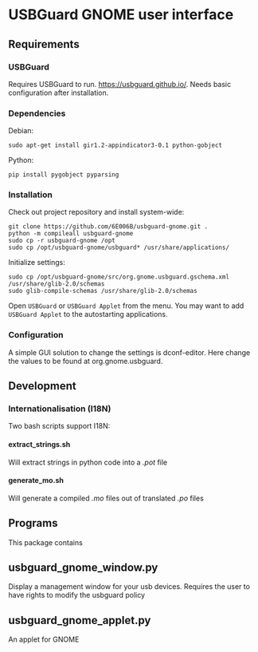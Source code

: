 # USBGuard GNOME user interface

## Requirements

### USBGuard

Requires USBGuard to run. https://usbguard.github.io/.
Needs basic configuration after installation.

### Dependencies

Debian:

```sudo apt-get install gir1.2-appindicator3-0.1 python-gobject```

Python:

```pip install pygobject pyparsing```

### Installation

Check out project repository and install system-wide:
```
git clone https://github.com/6E006B/usbguard-gnome.git .
python -m compileall usbguard-gnome
sudo cp -r usbguard-gnome /opt
sudo cp /opt/usbguard-gnome/usbguard* /usr/share/applications/
```

Initialize settings:
```
sudo cp /opt/usbguard-gnome/src/org.gnome.usbguard.gschema.xml /usr/share/glib-2.0/schemas
sudo glib-compile-schemas /usr/share/glib-2.0/schemas
``` 

Open `USBGuard` or `USBGuard Applet` from the menu.
You may want to add `USBGuard Applet` to the autostarting applications.

### Configuration

A simple GUI solution to change the settings is dconf-editor.
Here change the values to be found at org.gnome.usbguard.

## Development

### Internationalisation (I18N)

Two bash scripts support I18N:

#### extract_strings.sh

Will extract strings in python code into a *.pot* file

#### generate_mo.sh

Will generate a compiled *.mo* files out of translated *.po* files

## Programs

This package contains

## usbguard_gnome_window.py

Display a management window for your usb devices. Requires the user to have rights to modify the usbguard policy

## usbguard_gnome_applet.py

An applet for GNOME
